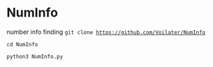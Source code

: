 # NumInfo
number info finding
<code>git clone https://github.com/Voilater/NumInfo
  </code>
  
  <code>cd NumInfo
  </code>
  
  <code>python3 NumInfo.py
  </code>
